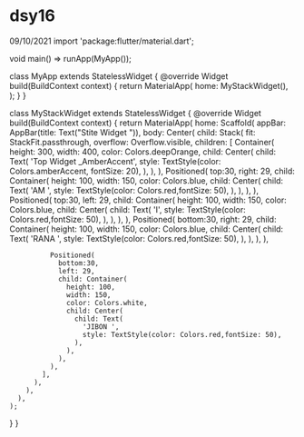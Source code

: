 # dsy16
09/10/2021
import 'package:flutter/material.dart';

void main() => runApp(MyApp());

class MyApp extends StatelessWidget {
  @override
  Widget build(BuildContext context) {
    return MaterialApp(
      home: MyStackWidget(),
    );
  }
}

class MyStackWidget extends StatelessWidget {
  @override
  Widget build(BuildContext context) {
    return MaterialApp(
      home: Scaffold(
        appBar: AppBar(title: Text("Stite Widget ")),
        body: Center(
          child: Stack(
            fit: StackFit.passthrough,
            overflow: Overflow.visible,
            children: [
              Container(
                height: 300,
                width: 400,
                color: Colors.deepOrange,
                child: Center(
                  child: Text(
                    'Top Widget _AmberAccent',
                    style: TextStyle(color: Colors.amberAccent, fontSize: 20),
                  ),
                ),
              ),
              Positioned(
                  top:30,
                  right: 29,
                  child: Container(
                    height: 100,
                      width: 150,
                    color: Colors.blue,
                    child: Center(
                      child: Text(
                        'AM ',
                        style: TextStyle(color: Colors.red,fontSize: 50),
                      ),
                    ),
                  ),
              ),
              Positioned(
                top:30,
                left: 29,
                child: Container(
                  height: 100,
                  width: 150,
                  color: Colors.blue,
                  child: Center(
                    child: Text(
                      'I',
                      style: TextStyle(color: Colors.red,fontSize: 50),
                    ),
                  ),
                ),
              ),
              Positioned(
                bottom:30,
                right: 29,
                child: Container(
                  height: 100,
                  width: 150,
                  color: Colors.blue,
                  child: Center(
                    child: Text(
                      'RANA ',
                      style: TextStyle(color: Colors.red,fontSize: 50),
                    ),
                  ),
                ),
              ),

              Positioned(
                bottom:30,
                left: 29,
                child: Container(
                  height: 100,
                  width: 150,
                  color: Colors.white,
                  child: Center(
                    child: Text(
                      'JIBON ',
                      style: TextStyle(color: Colors.red,fontSize: 50),
                    ),
                  ),
                ),
              ),
            ],
          ),
        ),
      ),
    );
  }
}
